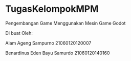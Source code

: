 # TugasKelompokMPM
Pengembangan Game Menggunakan Mesin Game Godot

Di buat Oleh:

Alam Ageng Sampurno	          21060120120007

Benardinus Eden Bayu Samurdo	21060120140160
